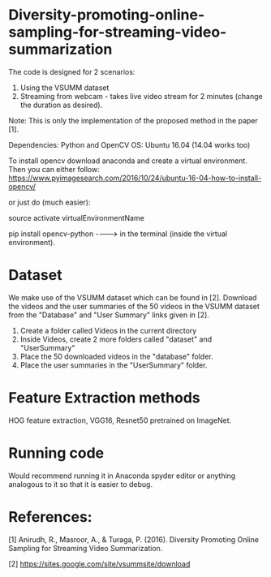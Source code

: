 # Diversity-promoting-online-sampling-for-streaming-video-summarization

The code is designed for 2 scenarios: 
1. Using the VSUMM dataset
2. Streaming from webcam - takes live video stream for 2 minutes (change the duration as desired).  

Note: This is only the implementation of the proposed method in the paper [1]. 

Dependencies: 
Python and OpenCV
OS: Ubuntu 16.04 (14.04 works too)

To install opencv download anaconda and create a virtual environment. Then you can either follow: https://www.pyimagesearch.com/2016/10/24/ubuntu-16-04-how-to-install-opencv/

or just do (much easier):

source activate virtualEnvironmentName

pip install opencv-python  ---->  in the terminal (inside the virtual environment). 


# Dataset
We make use of the VSUMM dataset which can be found in [2]. Download the videos and the user summaries of the 50 videos in the VSUMM dataset from the "Database" and "User Summary" links given in [2].
1. Create a folder called Videos in the current directory
2. Inside Videos, create 2 more folders called "dataset" and "UserSummary"
3. Place the 50 downloaded videos in the "database" folder. 
4. Place the user summaries in the "UserSummary" folder. 

# Feature Extraction methods

HOG feature extraction, VGG16, Resnet50 pretrained on ImageNet. 

# Running code
Would recommend running it in Anaconda spyder editor or anything analogous to it so that it is easier to debug. 


# References: 
[1] Anirudh, R., Masroor, A., & Turaga, P. (2016). Diversity Promoting Online Sampling for Streaming Video Summarization.

[2] https://sites.google.com/site/vsummsite/download
